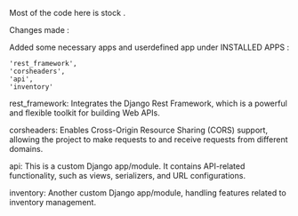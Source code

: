 Most of the code here is stock .

Changes made :

Added some necessary apps and userdefined app under INSTALLED APPS :     
    
    'rest_framework',
    'corsheaders',
    'api',
    'inventory'

rest_framework: Integrates the Django Rest Framework, which is a powerful and flexible toolkit for building Web APIs.

corsheaders: Enables Cross-Origin Resource Sharing (CORS) support, allowing the project to make requests to and receive requests from different domains.

api: This is a custom Django app/module. It  contains API-related functionality, such as views, serializers, and URL configurations.

inventory: Another custom Django app/module, handling features related to inventory management.
